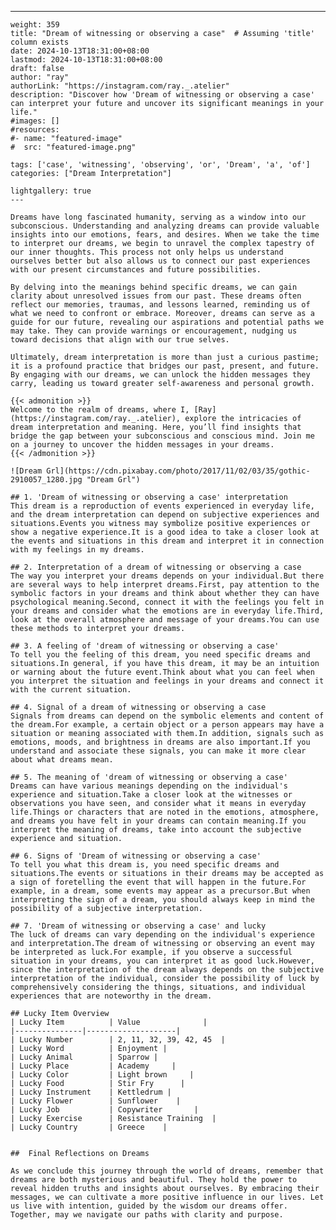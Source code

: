 ---
    weight: 359
    title: "Dream of witnessing or observing a case"  # Assuming 'title' column exists
    date: 2024-10-13T18:31:00+08:00
    lastmod: 2024-10-13T18:31:00+08:00
    draft: false
    author: "ray"
    authorLink: "https://instagram.com/ray._.atelier"
    description: "Discover how 'Dream of witnessing or observing a case' can interpret your future and uncover its significant meanings in your life."
    #images: []
    #resources:
    #- name: "featured-image"
    #  src: "featured-image.png"
    
    tags: ['case', 'witnessing', 'observing', 'or', 'Dream', 'a', 'of']
    categories: ["Dream Interpretation"]
    
    lightgallery: true
    ---
    
    Dreams have long fascinated humanity, serving as a window into our subconscious. Understanding and analyzing dreams can provide valuable insights into our emotions, fears, and desires. When we take the time to interpret our dreams, we begin to unravel the complex tapestry of our inner thoughts. This process not only helps us understand ourselves better but also allows us to connect our past experiences with our present circumstances and future possibilities.
    
    By delving into the meanings behind specific dreams, we can gain clarity about unresolved issues from our past. These dreams often reflect our memories, traumas, and lessons learned, reminding us of what we need to confront or embrace. Moreover, dreams can serve as a guide for our future, revealing our aspirations and potential paths we may take. They can provide warnings or encouragement, nudging us toward decisions that align with our true selves.
    
    Ultimately, dream interpretation is more than just a curious pastime; it is a profound practice that bridges our past, present, and future. By engaging with our dreams, we can unlock the hidden messages they carry, leading us toward greater self-awareness and personal growth.
    
    {{< admonition >}}
    Welcome to the realm of dreams, where I, [Ray](https://instagram.com/ray._.atelier), explore the intricacies of dream interpretation and meaning. Here, you’ll find insights that bridge the gap between your subconscious and conscious mind. Join me on a journey to uncover the hidden messages in your dreams.
    {{< /admonition >}}
    
    ![Dream Grl](https://cdn.pixabay.com/photo/2017/11/02/03/35/gothic-2910057_1280.jpg "Dream Grl")
    
    ## 1. 'Dream of witnessing or observing a case' interpretation
    This dream is a reproduction of events experienced in everyday life, and the dream interpretation can depend on subjective experiences and situations.Events you witness may symbolize positive experiences or show a negative experience.It is a good idea to take a closer look at the events and situations in this dream and interpret it in connection with my feelings in my dreams.
    
    ## 2. Interpretation of a dream of witnessing or observing a case
    The way you interpret your dreams depends on your individual.But there are several ways to help interpret dreams.First, pay attention to the symbolic factors in your dreams and think about whether they can have psychological meaning.Second, connect it with the feelings you felt in your dreams and consider what the emotions are in everyday life.Third, look at the overall atmosphere and message of your dreams.You can use these methods to interpret your dreams.
    
    ## 3. A feeling of 'dream of witnessing or observing a case'
    To tell you the feeling of this dream, you need specific dreams and situations.In general, if you have this dream, it may be an intuition or warning about the future event.Think about what you can feel when you interpret the situation and feelings in your dreams and connect it with the current situation.
    
    ## 4. Signal of a dream of witnessing or observing a case
    Signals from dreams can depend on the symbolic elements and content of the dream.For example, a certain object or a person appears may have a situation or meaning associated with them.In addition, signals such as emotions, moods, and brightness in dreams are also important.If you understand and associate these signals, you can make it more clear about what dreams mean.
    
    ## 5. The meaning of 'dream of witnessing or observing a case'
    Dreams can have various meanings depending on the individual's experience and situation.Take a closer look at the witnesses or observations you have seen, and consider what it means in everyday life.Things or characters that are noted in the emotions, atmosphere, and dreams you have felt in your dreams can contain meaning.If you interpret the meaning of dreams, take into account the subjective experience and situation.
    
    ## 6. Signs of 'Dream of witnessing or observing a case'
    To tell you what this dream is, you need specific dreams and situations.The events or situations in their dreams may be accepted as a sign of foretelling the event that will happen in the future.For example, in a dream, some events may appear as a precursor.But when interpreting the sign of a dream, you should always keep in mind the possibility of a subjective interpretation.
    
    ## 7. 'Dream of witnessing or observing a case' and lucky
    The luck of dreams can vary depending on the individual's experience and interpretation.The dream of witnessing or observing an event may be interpreted as luck.For example, if you observe a successful situation in your dreams, you can interpret it as good luck.However, since the interpretation of the dream always depends on the subjective interpretation of the individual, consider the possibility of luck by comprehensively considering the things, situations, and individual experiences that are noteworthy in the dream.
    
    ## Lucky Item Overview
    | Lucky Item          | Value              |
    |---------------|--------------------|
    | Lucky Number        | 2, 11, 32, 39, 42, 45  |
    | Lucky Word          | Enjoyment |
    | Lucky Animal        | Sparrow |
    | Lucky Place         | Academy     |
    | Lucky Color         | Light brown     |
    | Lucky Food          | Stir Fry      |
    | Lucky Instrument    | Kettledrum |
    | Lucky Flower        | Sunflower    |
    | Lucky Job           | Copywriter       |
    | Lucky Exercise      | Resistance Training  |
    | Lucky Country       | Greece    |
    
    
    ##  Final Reflections on Dreams
    
    As we conclude this journey through the world of dreams, remember that dreams are both mysterious and beautiful. They hold the power to reveal hidden truths and insights about ourselves. By embracing their messages, we can cultivate a more positive influence in our lives. Let us live with intention, guided by the wisdom our dreams offer. Together, may we navigate our paths with clarity and purpose.
    